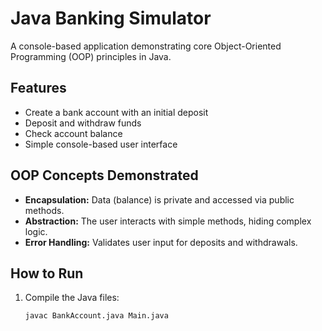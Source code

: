 # Java Banking Simulator

A console-based application demonstrating core Object-Oriented Programming (OOP) principles in Java.

## Features
- Create a bank account with an initial deposit
- Deposit and withdraw funds
- Check account balance
- Simple console-based user interface

## OOP Concepts Demonstrated
- **Encapsulation:** Data (balance) is private and accessed via public methods.
- **Abstraction:** The user interacts with simple methods, hiding complex logic.
- **Error Handling:** Validates user input for deposits and withdrawals.

## How to Run
1. Compile the Java files:
   ```bash
   javac BankAccount.java Main.java
